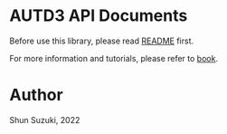 # AUTD3 API Documents

Before use this library, please read [README](https://github.com/shinolab/autd3) first.

For more information and tutorials, please refer to [book](https://shinolab.github.io/autd3/book/en).

# Author

Shun Suzuki, 2022
